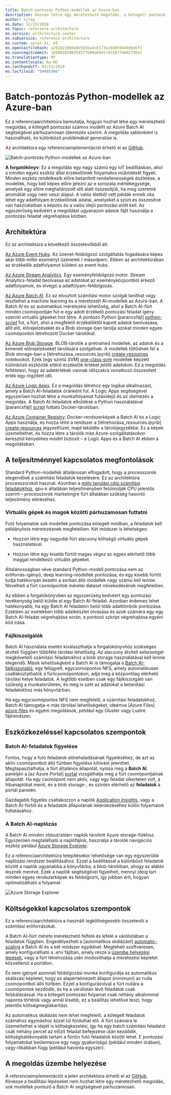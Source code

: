 ```yaml
---
title: Batch-pontozás Python-modellek az Azure-ban
description: Hozzon létre egy méretezhető megoldás, a kötegelt pontozási modellek az Azure Batch AI segítségével párhuzamosan ütemezés szerint.
author: njray
ms.date: 12/13/2018
ms.topic: reference-architecture
ms.service: architecture-center
ms.subservice: reference-architecture
ms.custom: azcat-ai, AI
ms.openlocfilehash: a291821860a8e503ba4c6173ac6d8fd449d6ebf3
ms.sourcegitcommit: 1b50810208354577b00e89e5c031b774b02736e2
ms.translationtype: MT
ms.contentlocale: hu-HU
ms.lasthandoff: 01/23/2019
ms.locfileid: "54485366"
---
```

# <a name="batch-scoring-of-python-models-on-azure"></a>Batch-pontozás Python-modellek az Azure-ban

Ez a referenciaarchitektúra bemutatja, hogyan hozhat létre egy méretezhető megoldás, a kötegelt pontozási számos modellt az Azure Batch AI segítségével párhuzamosan ütemezés szerint. A megoldás sablonként is használható, és különböző problémákat generalize is.

Az architektúra egy referenciaimplementációt érhető el az [GitHub][github].

![Batch-pontozás Python-modellek az Azure-ban](./_images/batch-scoring-python.png)

**A forgatókönyv**: Ez a megoldás egy nagy számú egy IoT beállításban, ahol a minden egyes eszköz által érzékelőinek folyamatos működését figyeli. Minden eszköz rendelkezik előre betanított rendellenességek észlelése, a modellek, hogy kell képes előre jelezni az e sorozata mértékegysége, amelyek egy előre meghatározott idő alatt összesítjük, ha meg szeretné anomáliát vagy nem veszi alapul. A valós életből vett példák ennek oka lehet egy adatfolyam érzékelőinek adatai, amelyeket a szűrt és összesítve van használatban a képzés és a valós idejű pontozási előtt kell. Az egyszerűség kedvéért a megoldást ugyanazon adatok fájlt használja a pontozási feladat végrehajtása közben.

## <a name="architecture"></a>Architektúra

Ez az architektúra a következő összetevőkből áll:

[Az Azure Event Hubs][event-hubs]. Az üzenet-feldolgozó szolgáltatás fogadására képes akár több millió eseményt üzenetek / másodperc. Ebben az architektúrában az érzékelők adatfolyamot küldeni az event hubs.

[Az Azure Stream Analytics][stream-analytics]. Egy eseményfeldolgozó motor. Stream Analytics-feladat beolvassa az adatokat az eseményközpontból érkező adatfolyamok, és elvégzi a adatfolyam-feldolgozás.

[Az Azure Batch AI][batch-ai]. Ez az elosztott számítási motor szolgál taníthat vagy tesztelhet a machine learning és a méretezett AI-modellek az Azure-ban. A Batch AI és az automatikus méretezési lehetőség, ahol a Batch AI-fürt minden csomópontján fut-e egy adott érzékelő pontozási feladat igény szerinti virtuális gépeket hoz létre. A pontozó Python [parancsfájl] [ python-script] fut, a fürt, ahol a megfelelő érzékelőktől kapott adatok beolvasása, állít elő, előrejelzéseket és a Blob storage-ban tárolja azokat minden egyes csomóponton létrehozott Docker-tárolókat.

[Az Azure Blob Storage][storage]. BLOB-tárolók a pretrained modellek, az adatok és a kimeneti előrejelzéseket tárolására szolgálnak. A modellek töltődnek fel a Blob storage-ban a [létrehozása\_resources.ipynb] [ create-resources] notebookot. Ezek [egy szintű SVM] [ one-class-svm] modellek képzett különböző eszközök eltérő érzékelők értéket jelölő adatokon. Ez a megoldás feltételezi, hogy az adatértékek vannak időszakra vonatkozó összesített érték egy rögzített idő.

[Az Azure Logic Apps][logic-apps]. Ez a megoldás létrehoz egy logikai alkalmazást, amely a Batch AI-feladatok óránként fut. A Logic Apps segítségével egyszerűen hozhat létre a munkafolyamat futásidejű és az ütemezés a megoldás. A Batch AI-feladatok elküldése a Python használatával [parancsfájl] [ script] futtató Docker-tárolóban.

[Az Azure Container Registry][acr]. Docker-rendszerképek a Batch AI és a Logic Apps használja, és hozza létre a rendszer a [létrehozása\_resources.ipynb] [ create-resources] jegyzetfüzet, majd leküldte a tárolójegyzékbe. Ez a képek üzemeltethet, és hozza létre a tárolók más Azure-szolgáltatásokon keresztül kényelmes módot biztosít – a Logic Apps és a Batch AI ebben a megoldásban.

## <a name="performance-considerations"></a>A teljesítménnyel kapcsolatos megfontolások

Standard Python-modellek általánosan elfogadott, hogy a processzorok elegendőek a számítási feladatok kezelésére. Ez az architektúra processzorokat használ. Azonban a [mély tanulási célú számítási feladatokhoz][deep], gpu-k általában teljesítményben felülmúlják CPU jelentős szerint – processzorok marketingre fürt általában szükség hasonló teljesítmény eléréséhez.

### <a name="parallelizing-across-vms-vs-cores"></a>Virtuális gépek és magok közötti párhuzamosan futtatni

Futó folyamatok sok modellek pontozása kötegelt módban, a feladatok kell példánylista méretezésnek megfelelően. Két módszer is lehetséges:

* Hozzon létre egy nagyobb fürt alacsony költségű virtuális gépek használatával.

* Hozzon létre egy kisebb fürtöt magas végez az egyes elérhető több maggal rendelkező virtuális gépeket.

Általánosságban véve standard Python-modell pontozása nem az erőforrás-igényű, deep learning-modellek pontozása, és egy kisebb fürtöt tudja hatékonyan kezelni a sorban álló modellek nagy számú kell lennie. Növelheti a fürt csomópontok méretei dataset növekedésének megfelelően.

Az ebben a forgatókönyvben az egyszerűség kedvéért egy pontozási tevékenység belül küldte el egy Batch AI-feladat. Azonban érdemes lehet hatékonyabb, ha egy Batch AI feladaton belül több adattömbök pontozása. Ezekben az esetekben több adatkészlet olvasása és azok számára egy egy Batch AI-feladat végrehajtása során, a pontozó szkript végrehajtása egyéni kód írása.

### <a name="file-servers"></a>Fájlkiszolgálók

Batch AI használata esetén kiválaszthatja a forgatókönyvhöz szükséges átviteli függően többféle tárolási lehetőség. Az alacsony átviteli sebességet megkövetelő számítási feladatokhoz a blob storage használatával kell lennie elegendő. Másik lehetőségként a Batch AI is támogatja a [Batch AI-fájlkiszolgáló][bai-file-server], egy felügyelt, egycsomópontos NFS, amely automatikusan csatlakoztathatók a fürtcsomópontokon, adja meg a központilag elérhető tárolási helye feladatok. A legtöbb esetben csak egy fájlkiszolgáló van szükség a munkaterületen, és meg is szét az adatokat a betanítási feladatokhoz más könyvtárban.

Ha egy egycsomópontos NFS nem megfelelő, a számítási feladatokhoz, Batch AI támogatja-e más tárolási lehetőségeket, ideértve [Azure Files] [ azure-files] és egyéni megoldások, például egy Gluster vagy Lustre fájlrendszer.

## <a name="management-considerations"></a>Eszközkezeléssel kapcsolatos szempontok

### <a name="monitoring-batch-ai-jobs"></a>Batch AI-feladatok figyelése

Fontos, hogy a futó feladatok előrehaladásának figyeléséhez, de azt az aktív csomópontból álló fürtben figyelése kihívást jelenthet. Megtapasztalhatja, a fürt általános állapotát, nyissa meg a **Batch AI** paneljén a [az Azure Portal] [ portal] vizsgálhatja meg a fürt csomópontjainak állapotát. Ha egy csomópont nem aktív, vagy egy feladat sikertelen volt, a hibanaplókat menti, és a blob storage-, és szintén elérhető az **feladatok** a portál panelén.

Gazdagabb figyelés csatlakozzon a naplók [Application Insights][ai], vagy a Batch AI-fürtöt és a feladatok állapotának lekérdezéséhez külön folyamatok futtatásához.

### <a name="logging-in-batch-ai"></a>A Batch AI-naplózás

A Batch AI minden stdout/stderr naplók társított Azure storage-fiókhoz. Egyszerűen megtalálható a naplófájlok, használja a tárolók navigációs eszköz például [Azure Storage Explorer][explorer].

Ez a referenciaarchitektúra telepítésekor lehetősége van egy egyszerűbb naplózási rendszer beállításához. Ezzel a beállítással a különböző feladatok között a naplók ugyanabba a könyvtárba, a blob-tárolóban, ahogy az alábbi lesznek mentve. Ezek a naplók segítségével figyelheti, mennyi ideig tart minden egyes rendszerképek és feldolgozni, így jobban érti, hogyan optimalizálható a folyamat.

![Azure Storage Explorer](./_images/batch-scoring-python-monitor.png)

## <a name="cost-considerations"></a>Költségekkel kapcsolatos szempontok

Ez a referenciaarchitektúra a használt legköltségesebb összetevői a számítási erőforrásokat.

A Batch AI-fürt mérete méretezhető felfelé és lefelé a várólistában a feladatok függően. Engedélyezheti a [automatikus skálázást] [ automatic-scaling] a Batch AI és a két módszer egyikével. Megteheti szoftveresen, amely konfigurálható a .env fájlban, amely része a [üzembe helyezési lépések][github], vagy a fürt létrehozása után módosíthatja a méretezési képletet közvetlenül a portálon.

És nem igényel azonnali feldolgozási munka konfigurálja az automatikus skálázási képletet, hogy az alapértelmezett állapot (minimum) az nulla csomópontból álló fürtben. Ezzel a konfigurációval a fürt nullára a csomópontok kezdődik, és ha a várólistán lévő feladatok csak felskálázással. Ha a kötegelt pontozási folyamat csak néhány alkalommal naponta történik vagy annál kisebb, ez a beállítás lehetővé teszi, hogy jelentős költségmegtakarítást.

Az automatikus skálázás nem lehet megfelelő, a kötegelt feladatok számához egymáshoz közel túl fordulhat elő. A fürt számára le üzemeltethet a idejét is költségkezelési, így ha egy batch számítási feladatot csak néhány percet az előző feladat befejezése után kezdődik, költséghatékonyabb tartani a fürtön futó feladatok között lehet. E pontozási folyamatokat beütemezve egy nagy gyakoriságú (például minden órában), vagy ritkábban függ (például havonta egyszer).

## <a name="deploy-the-solution"></a>A megoldás üzembe helyezése

A referenciaimplementációt a jelen architektúra érhető el az [GitHub][github]. Kövesse a beállítási lépéseket nem hozhat létre egy méretezhető megoldás, sok modellek pontozó a Batch AI segítségével párhuzamosan.

[acr]: /azure/container-registry/container-registry-intro
[ai]: /azure/application-insights/app-insights-overview
[automatic-scaling]: /azure/batch/batch-automatic-scaling
[azure-files]: /azure/storage/files/storage-files-introduction
[batch-ai]: /azure/batch-ai/
[bai-file-server]: /azure/batch-ai/resource-concepts#file-server
[create-resources]: https://github.com/Azure/BatchAIAnomalyDetection/blob/master/create_resources.ipynb
[deep]: /azure/architecture/reference-architectures/ai/batch-scoring-deep-learning
[event-hubs]: /azure/event-hubs/event-hubs-geo-dr
[explorer]: https://azure.microsoft.com/en-us/features/storage-explorer/
[github]: https://github.com/Azure/BatchAIAnomalyDetection
[logic-apps]: /azure/logic-apps/logic-apps-overview
[one-class-svm]: http://scikit-learn.org/stable/modules/generated/sklearn.svm.OneClassSVM.html
[portal]: https://portal.azure.com
[python-script]: https://github.com/Azure/BatchAIAnomalyDetection/blob/master/batchai/predict.py
[script]: https://github.com/Azure/BatchAIAnomalyDetection/blob/master/sched/submit_jobs.py
[storage]: /azure/storage/blobs/storage-blobs-overview
[stream-analytics]: /azure/stream-analytics/
